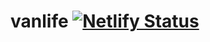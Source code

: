 # vanlife [![Netlify Status](https://api.netlify.com/api/v1/badges/a0c2ea5b-c4ef-437c-b2f4-f28af934663e/deploy-status)](https://app.netlify.com/sites/florianeetclementvontilspartir/deploys)
